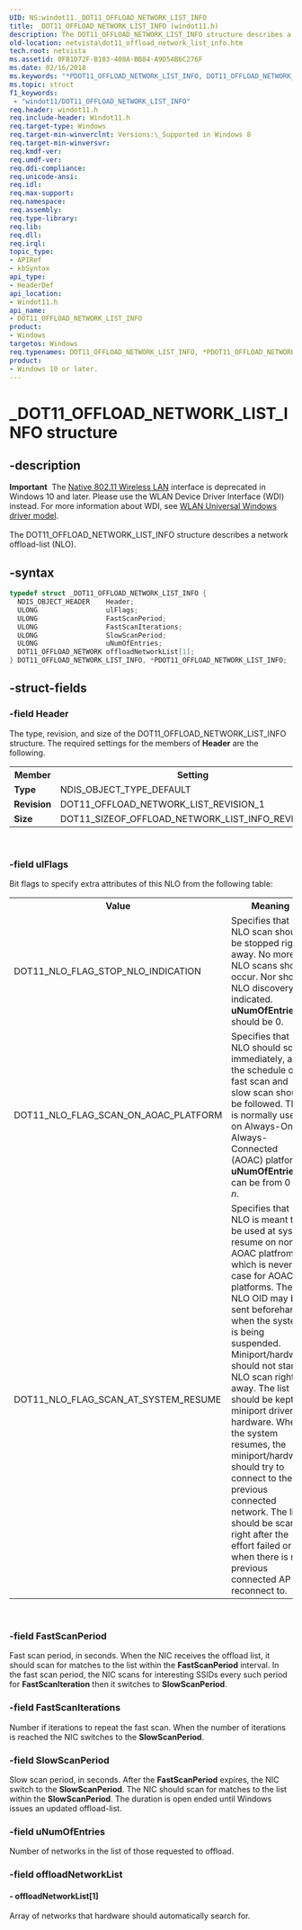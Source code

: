 ```yaml
---
UID: NS:windot11._DOT11_OFFLOAD_NETWORK_LIST_INFO
title: _DOT11_OFFLOAD_NETWORK_LIST_INFO (windot11.h)
description: The DOT11_OFFLOAD_NETWORK_LIST_INFO structure describes a network offload-list (NLO).
old-location: netvista\dot11_offload_network_list_info.htm
tech.root: netvista
ms.assetid: 0FB1D72F-B183-408A-BB84-A9D54B6C276F
ms.date: 02/16/2018
ms.keywords: "*PDOT11_OFFLOAD_NETWORK_LIST_INFO, DOT11_OFFLOAD_NETWORK_LIST_INFO, DOT11_OFFLOAD_NETWORK_LIST_INFO structure [Network Drivers Starting with Windows Vista], PDOT11_OFFLOAD_NETWORK_LIST_INFO, PDOT11_OFFLOAD_NETWORK_LIST_INFO structure pointer [Network Drivers Starting with Windows Vista], _DOT11_OFFLOAD_NETWORK_LIST_INFO, netvista.dot11_offload_network_list_info, windot11/DOT11_OFFLOAD_NETWORK_LIST_INFO, windot11/PDOT11_OFFLOAD_NETWORK_LIST_INFO"
ms.topic: struct
f1_keywords:
 - "windot11/DOT11_OFFLOAD_NETWORK_LIST_INFO"
req.header: windot11.h
req.include-header: Windot11.h
req.target-type: Windows
req.target-min-winverclnt: Versions:\_Supported in Windows 8
req.target-min-winversvr:
req.kmdf-ver:
req.umdf-ver:
req.ddi-compliance:
req.unicode-ansi:
req.idl:
req.max-support:
req.namespace:
req.assembly:
req.type-library:
req.lib:
req.dll:
req.irql:
topic_type:
- APIRef
- kbSyntax
api_type:
- HeaderDef
api_location:
- Windot11.h
api_name:
- DOT11_OFFLOAD_NETWORK_LIST_INFO
product:
- Windows
targetos: Windows
req.typenames: DOT11_OFFLOAD_NETWORK_LIST_INFO, *PDOT11_OFFLOAD_NETWORK_LIST_INFO
product:
- Windows 10 or later.
---
```


# _DOT11_OFFLOAD_NETWORK_LIST_INFO structure


## -description


<div class="alert"><b>Important</b>  The <a href="https://docs.microsoft.com/previous-versions/windows/hardware/wireless/ff560689(v=vs.85)">Native 802.11 Wireless LAN</a> interface is deprecated in Windows 10 and later. Please use the WLAN Device Driver Interface (WDI) instead. For more information about WDI, see <a href="https://docs.microsoft.com/windows-hardware/drivers/network/wifi-universal-driver-model">WLAN Universal Windows driver model</a>.</div><div> </div>The DOT11_OFFLOAD_NETWORK_LIST_INFO structure describes a network offload-list (NLO).


## -syntax


```cpp
typedef struct _DOT11_OFFLOAD_NETWORK_LIST_INFO {
  NDIS_OBJECT_HEADER    Header;
  ULONG                 ulFlags;
  ULONG                 FastScanPeriod;
  ULONG                 FastScanIterations;
  ULONG                 SlowScanPeriod;
  ULONG                 uNumOfEntries;
  DOT11_OFFLOAD_NETWORK offloadNetworkList[1];
} DOT11_OFFLOAD_NETWORK_LIST_INFO, *PDOT11_OFFLOAD_NETWORK_LIST_INFO;
```


## -struct-fields




### -field Header

The type, revision, and size of the DOT11_OFFLOAD_NETWORK_LIST_INFO structure. The required settings for the members of <b>Header</b> are the following.

<table>
<tr>
<th>Member</th>
<th>Setting</th>
</tr>
<tr>
<td><b>Type</b></td>
<td>NDIS_OBJECT_TYPE_DEFAULT</td>
</tr>
<tr>
<td><b>Revision</b></td>
<td>DOT11_OFFLOAD_NETWORK_LIST_REVISION_1</td>
</tr>
<tr>
<td><b>Size</b></td>
<td>DOT11_SIZEOF_OFFLOAD_NETWORK_LIST_INFO_REVISION_1</td>
</tr>
</table>
 


### -field ulFlags

Bit flags to specify extra attributes of this NLO from the following table:

<table>
<tr>
<th>Value</th>
<th>Meaning</th>
</tr>
<tr>
<td>DOT11_NLO_FLAG_STOP_NLO_INDICATION</td>
<td>Specifies that NLO scan should be stopped right away. No more NLO scans should occur. Nor should NLO discovery be indicated.  <b>uNumOfEntries</b>  should be 0.</td>
</tr>
<tr>
<td>DOT11_NLO_FLAG_SCAN_ON_AOAC_PLATFORM</td>
<td>Specifies that NLO should scan immediately, and the schedule of fast scan and slow scan should be followed. This is normally used on Always-On-Always-Connected (AOAC) platforms. <b>uNumOfEntries</b> can be from 0 to <i>n</i>.</td>
</tr>
<tr>
<td>DOT11_NLO_FLAG_SCAN_AT_SYSTEM_RESUME </td>
<td>Specifies that NLO is meant to be used at system resume on non-AOAC platfroms, which is never the case for AOAC platforms.  The NLO OID may be sent beforehand, when the systems is being suspended. Miniport/hardware should not start NLO scan right away. The list should be kept in miniport driver or hardware. When the system resumes, the miniport/hardware should try to connect to the previous connected network. The list should be scan right after the effort failed or when there is no previous connected AP to reconnect to.</td>
</tr>
</table>
 


### -field FastScanPeriod

Fast scan period, in seconds. When the NIC receives the offload list, it should scan for matches to the list within the <b>FastScanPeriod</b> interval. In the fast scan period, the NIC scans for interesting SSIDs every such period for <b>FastScanIteration</b> then it switches to <b>SlowScanPeriod</b>.


### -field FastScanIterations

Number if iterations to repeat the fast scan. When the number of iterations is reached the  NIC switches to the <b>SlowScanPeriod</b>.


### -field SlowScanPeriod

Slow scan period, in seconds.   After the <b>FastScanPeriod</b> expires, the NIC switch to the <b>SlowScanPeriod</b>.  The NIC should scan for matches to the list within the <b>SlowScanPeriod</b>.  The duration is open ended until Windows issues an updated  offload-list.


### -field uNumOfEntries

Number of networks in the list of those requested to offload.


### -field offloadNetworkList






#### - offloadNetworkList[1]

Array of networks that hardware should automatically search for.

